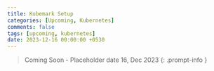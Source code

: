 ```yaml
--- 
title: Kubemark Setup
categories: [Upcoming, Kubernetes]
comments: false
tags: [upcoming, kubernetes]
date: 2023-12-16 00:00:00 +0530
---
```


>  Coming Soon - Placeholder date 16, Dec 2023
{: .prompt-info }